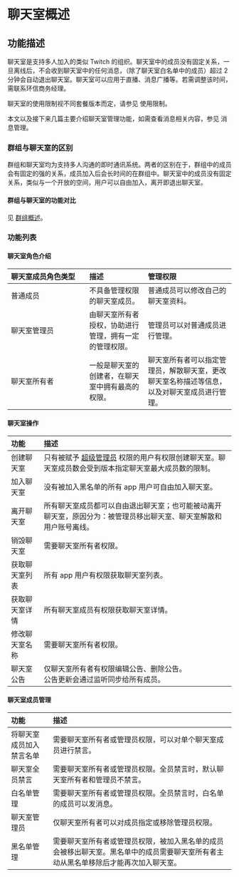 # 聊天室概述

<Toc />

## 功能描述

聊天室是支持多人加入的类似 Twitch 的组织。聊天室中的成员没有固定关系，一旦离线后，不会收到聊天室中的任何消息，（除了聊天室白名单中的成员）超过 2 分钟会自动退出聊天室。聊天室可以应用于直播、消息广播等。若需调整该时间，需联系环信商务经理。

聊天室的使用限制视不同套餐版本而定，请参见 使用限制。

本文以及接下来几篇主要介绍聊天室管理功能，如需查看消息相关内容，参见 消息管理。

### 群组与聊天室的区别

群组和聊天室均为支持多人沟通的即时通讯系统。两者的区别在于，群组中的成员会有固定的强的关系，成员加入后会长时间的在群组中。聊天室中的成员没有固定关系，类似与一个开放的空间，用户可以自由加入，离开即退出聊天室。

#### 群组与聊天室的功能对比

见 [群组概述](group_overview.html)。

### 功能列表

#### 聊天室角色介绍

| 聊天室成员角色类型<div style="width: 160px;"></div> | 描述 | 管理权限 |
| :------------- | :----------------------------------------------------- | :----------------------------------------------------------- |
| 普通成员       | 不具备管理权限的聊天室成员。                           | 普通成员可以修改自己的聊天室资料。                           |
| 聊天室管理员   | 由聊天室所有者授权，协助进行管理，拥有一定的管理权限。 | 管理员可以对普通成员进行管理。   |
| 聊天室所有者   | 一般是聊天室的创建者，在聊天室中拥有最高的权限。   | 聊天室所有者可以指定管理员，解散聊天室，更改聊天室名称描述等信息，以及对聊天室成员进行管理。 |

#### 聊天室操作

| 功能           | 描述                                                         |
| :------------- | :----------------------------------------------------------- |
| 创建聊天室     | 只有被赋予 [超级管理员](/document/server-side/chatroom.html#管理超级管理员) 权限的用户有权限创建聊天室。聊天室成员数会受到版本指定聊天室最大成员数的限制。 |
| 加入聊天室     | 没有被加入黑名单的所有 app 用户可自由加入聊天室。                                   |
| 离开聊天室     | 所有聊天室成员都可以自由退出聊天室；也可能被动离开聊天室，原因分为：被管理员移出聊天室、聊天室解散和用户账号离线。   |
| 销毁聊天室     | 需要聊天室所有者权限。                                       |
| 获取聊天室列表 | 所有 app 用户有权限获取聊天室列表。 |
| 获取聊天室详情 | 所有聊天室成员有权限获取聊天室详情。        |
| 修改聊天室名称 | 需要聊天室所有者权限。                   |
| 聊天室公告     | 仅聊天室所有者有权限编辑公告、删除公告。<br/>公告更新会通过监听同步给所有成员。 |

#### 聊天室成员管理

| 功能               | 描述                                                         |
| :----------------- | :----------------------------------------------------------- |
| 将聊天室成员加入禁言名单 | 需要聊天室所有者或管理员权限，可以对单个聊天室成员进行禁言。   |
| 聊天室全员禁言     | 需要聊天室所有者或管理员权限。全员禁言时，默认聊天室所有者和管理员不禁言。 |
| 白名单管理         | 需要聊天室所有者或管理员权限。全员禁言时，白名单的成员可以发消息。        |
| 聊天室管理员       | 仅聊天室所有者可以对成员指定或移除管理员权限。          |
| 黑名单管理         | 需要聊天室所有者或管理员权限，被加入黑名单的成员会被移出聊天室。黑名单中的成员需要聊天室所有者主动从黑名单移除后才能再次加入聊天室。    |